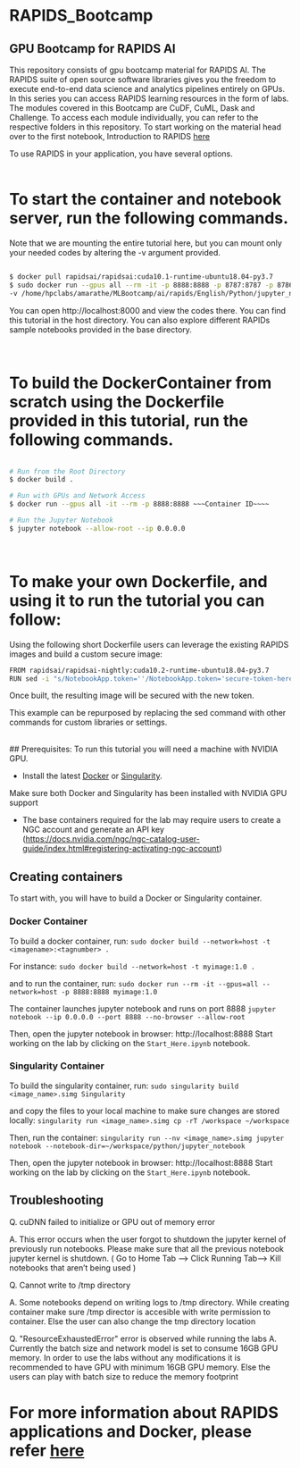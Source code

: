 # RAPIDS_Bootcamp

## GPU Bootcamp for RAPIDS AI

This repository consists of gpu bootcamp material for RAPIDS AI. The RAPIDS suite of open source software libraries gives you the freedom to execute end-to-end data science and analytics pipelines entirely on GPUs. In this series you can access RAPIDS learning resources in the form of labs. The modules covered in this Bootcamp are CuDF, CuML, Dask and Challenge. To access each module individually, you can refer to the respective folders in this repository. To start working on the material head over to the first notebook, Introduction to RAPIDS [here]()

To use RAPIDS in your application, you have several options.<BR>
<BR>
  
# To start the container and notebook server, run the following commands. 
Note that we are mounting the entire tutorial here, but you can mount only your needed codes by altering the -v argument provided.<BR>
  
  ```bash

$ docker pull rapidsai/rapidsai:cuda10.1-runtime-ubuntu18.04-py3.7
$ sudo docker run --gpus all --rm -it -p 8888:8888 -p 8787:8787 -p 8786:8786 \ 
-v /home/hpclabs/amarathe/MLBootcamp/ai/rapids/English/Python/jupyter_notebook:/rapids/notebooks/host rapidsai/rapidsai:cuda10.1-runtime-ubuntu18.04-py3.7<BR>


```
  
You can open http://localhost:8000 and view the codes there. You can find this tutorial in the host directory. You can also explore different RAPIDs sample notebooks provided in the base directory.

<BR>
  
# To build the DockerContainer from scratch using the Dockerfile provided in this tutorial, run the following commands.<BR>




```bash

# Run from the Root Directory
$ docker build . 

# Run with GPUs and Network Access
$ docker run --gpus all -it --rm -p 8888:8888 ~~~Container ID~~~~

# Run the Jupyter Notebook
$ jupyter notebook --allow-root --ip 0.0.0.0

```
<BR>

# To make your own Dockerfile, and using it to run the tutorial you can follow:<BR>
  
Using the following short Dockerfile users can leverage the existing RAPIDS images and build a custom secure image:<BR>

```bash
FROM rapidsai/rapidsai-nightly:cuda10.2-runtime-ubuntu18.04-py3.7
RUN sed -i "s/NotebookApp.token=''/NotebookApp.token='secure-token-here'/g" /opt/docker/bin/entrypoint_source
```

Once built, the resulting image will be secured with the new token.<BR>

This example can be repurposed by replacing the sed command with other commands for custom libraries or settings.<BR>
  
  
  
  <BR>
## Prerequisites:
To run this tutorial you will need a machine with NVIDIA GPU.

- Install the latest [Docker](https://docs.nvidia.com/datacenter/cloud-native/container-toolkit/install-guide.html#docker) or [Singularity](https://sylabs.io/docs/).

Make sure both Docker and Singularity has been installed with NVIDIA GPU support

- The base containers required for the lab may require users to create a NGC account and generate an API key (https://docs.nvidia.com/ngc/ngc-catalog-user-guide/index.html#registering-activating-ngc-account)

## Creating containers
To start with, you will have to build a Docker or Singularity container.

### Docker Container
To build a docker container, run: 
`sudo docker build --network=host -t <imagename>:<tagnumber> .`

For instance:
`sudo docker build --network=host -t myimage:1.0 .`

and to run the container, run:
`sudo docker run --rm -it --gpus=all --network=host -p 8888:8888 myimage:1.0`

The container launches jupyter notebook and runs on port 8888
`jupyter notebook --ip 0.0.0.0 --port 8888 --no-browser --allow-root`

Then, open the jupyter notebook in browser: http://localhost:8888
Start working on the lab by clicking on the `Start_Here.ipynb` notebook.

### Singularity Container

To build the singularity container, run: 
`sudo singularity build <image_name>.simg Singularity`

and copy the files to your local machine to make sure changes are stored locally:
`singularity run <image_name>.simg cp -rT /workspace ~/workspace`

Then, run the container:
`singularity run --nv <image_name>.simg jupyter notebook --notebook-dir=~/workspace/python/jupyter_notebook`

Then, open the jupyter notebook in browser: http://localhost:8888
Start working on the lab by clicking on the `Start_Here.ipynb` notebook.

## Troubleshooting

Q. cuDNN failed to initialize or GPU out of memory error

A. This error occurs when the user forgot to shutdown the jupyter kernel of previously run notebooks. Please make sure that all the previous notebook jupyter kernel is shutdown. ( Go to Home Tab --> Click Running Tab--> Kill notebooks that aren’t being used )

Q. Cannot write to /tmp directory

A. Some notebooks depend on writing logs to /tmp directory. While creating container make sure /tmp director is accesible with write permission to container. Else the user can also change the tmp directory location

Q. "ResourceExhaustedError" error is observed while running the labs
A. Currently the batch size and network model is set to consume 16GB GPU memory. In order to use the labs without any modifications it is recommended to have GPU with minimum 16GB GPU memory. Else the users can play with batch size to reduce the memory footprint

# For more information about RAPIDS applications and Docker, please refer <a href="https://hub.docker.com/r/rapidsai/rapidsai/"> here</a>
